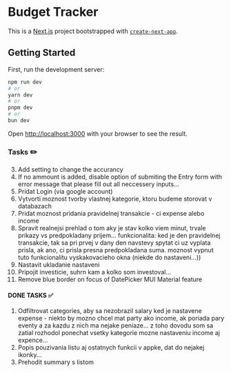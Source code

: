 # Budget Tracker


This is a [Next.js](https://nextjs.org) project bootstrapped with [`create-next-app`](https://nextjs.org/docs/app/api-reference/cli/create-next-app).

## Getting Started

First, run the development server:

```bash
npm run dev
# or
yarn dev
# or
pnpm dev
# or
bun dev
```

Open [http://localhost:3000](http://localhost:3000) with your browser to see the result.



### Tasks ✏️

3. Add setting to change the accurancy
4. If no ammount is added, disable option of submiting the Entry form with error message that please fill out all neccessery inputs...
6. Pridat Login (via google account)
7. Vytvorti moznost tvorby vlastnej kategorie, ktoru budeme storovat v databazach
8. Pridat moznost pridania pravidelnej transakcie - ci expense alebo income
9. Spravit realnejsi prehlad o tom aky je stav kolko viem minut, trvale prikazy vs predpokladany prijem... funkcionalita: ked je den pravidelnej transakcie, tak sa pri prvej v dany den navstevy spytat ci uz vyplata prisla, ak ano, ci prisla presna predpokladana suma. moznost vypnut tuto funkcionalitu vyskakovacieho okna (niekde do nastaveni...))
10. Nastavit ukladanie nastaveni
11. Pripojit investicie, suhrn kam a kolko som investoval...
12. Remove blue border on focus of DatePicker MUI Material feature

#### DONE TASKS ✅
1. Odfiltrovat categories, aby sa nezobrazil salary ked je nastavene expense - niekto by mozno chcel mat party ako income, ak poriada pary eventy a za kazdu z nich ma nejake peniaze... z toho dovodu som sa zatial rozhodol ponechat vsetky kategorie mozne nastaveniu income aj expence...
2. Popis pouzivania listu aj ostatnych funkcii v appke, dat do nejakej ikonky...
5. Prehodit summary s listom